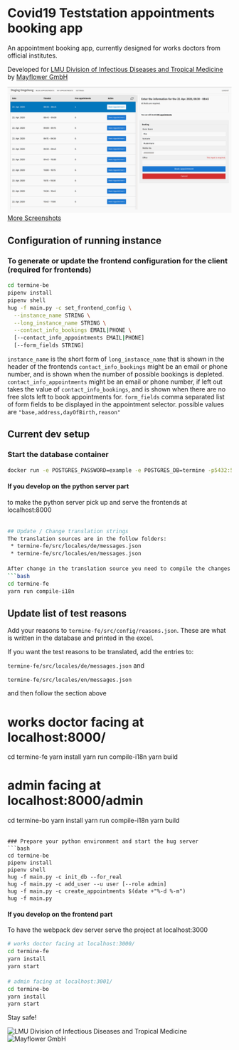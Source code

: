# Covid19 Teststation appointments booking app

An appointment booking app, currently designed for works doctors from official institutes.

Developed for [LMU Division of Infectious Diseases and Tropical Medicine](http://www.klinikum.uni-muenchen.de/Abteilung-fuer-Infektions-und-Tropenmedizin/en/index.html) by [Mayflower GmbH](https://mayflower.de)

<img src=".github/show/booking-app-1.png"/>
<a href="screenshots.md">More Screenshots</a>

## Configuration of running instance

### To generate or update the frontend configuration for the client (required for frontends)

```bash
cd termine-be
pipenv install
pipenv shell
hug -f main.py -c set_frontend_config \
  --instance_name STRING \
  --long_instance_name STRING \
  --contact_info_bookings EMAIL|PHONE \
  [--contact_info_appointments EMAIL|PHONE]
  [--form_fields STRING]
```

`instance_name` is the short form of
`long_instance_name` that is shown in the header of the frontends
`contact_info_bookings` might be an email or phone number, and is shown when the number of possible bookings is depleted.
`contact_info_appointments` might be an email or phone number,
if left out takes the value of `contact_info_bookings`,
and is shown when there are no free slots left to book appointments for.
`form_fields` comma separated list of form fields to be displayed in the appointment selector. possible values
are `"base,address,dayOfBirth,reason"`

## Current dev setup

### Start the database container

```bash
docker run -e POSTGRES_PASSWORD=example -e POSTGRES_DB=termine -p5432:5432 postgres:11
```

#### If you develop on the python server part

to make the python server pick up and serve the frontends at localhost:8000

````bash

## Update / Change translation strings
The translation sources are in the follow folders:
 * termine-fe/src/locales/de/messages.json
 * termine-fe/src/locales/en/messages.json

After change in the translation source you need to compile the changes to be applied to the used javascript code.
```bash
cd termine-fe
yarn run compile-i18n
````

## Update list of test reasons

Add your reasons to `termine-fe/src/config/reasons.json`. These are what is written in the database and printed in the excel.

If you want the test reasons to be translated, add the entries to:

`termine-fe/src/locales/de/messages.json` and

`termine-fe/src/locales/en/messages.json`

and then follow the section above

# works doctor facing at localhost:8000/

cd termine-fe
yarn install
yarn run compile-i18n
yarn build

# admin facing at localhost:8000/admin

cd termine-bo
yarn install
yarn run compile-i18n
yarn build

````

### Prepare your python environment and start the hug server
```bash
cd termine-be
pipenv install
pipenv shell
hug -f main.py -c init_db --for_real
hug -f main.py -c add_user --u user [--role admin]
hug -f main.py -c create_appointments $(date +"%-d %-m")
hug -f main.py
````

#### If you develop on the frontend part

To have the webpack dev server serve the project at localhost:3000

```bash
# works doctor facing at localhost:3000/
cd termine-fe
yarn install
yarn start

# admin facing at localhost:3001/
cd termine-bo
yarn install
yarn start

```

Stay safe!

![LMU Division of Infectious Diseases and Tropical Medicine](https://github.com/Public-Health-Informatics-Munich/covid19-teststation-termine/raw/master/Logo-LMU-Abteilung-Infektions-und-Tropenmedizin.png)
![Mayflower GmbH](https://mayflower.de/wp-content/uploads/2014/04/Mayflower-Logo-440.png)
